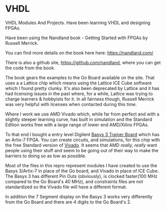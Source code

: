 # VHDL
VHDL Modules And Projects. Have been learning VHDL and designing FPGAs.

Have been using the Nandland book  - Getting Started with FPGAs by Russell Merrick.

You can find more details on the book here here: https://nandland.com/

There is also a github site, https://github.com/nandland, where you can get the code from the book.

The book gears the examples to the Go Board available on the site. That uses a a Lattice chip which means using the Lattice ICE Cube software which I found pretty clunky. It's also been deprecated by Lattice and it has had licensing issues in the past where, for a while, Lattice was trying to charge learners & hobbyists for it. In all fairness though, Russell Merrick was very helpful with licenses when contacted during this time.

Where I work we use AMD Vivado which, while far from perfect and with a slightly steeper learning curve, has built in simulation and the Standard Edition works free with a large range of lower end AMD/Xilinx FPGAs. 

To that end I bought a entry level Digilent [Basys 3 Trainer Board](https://digilent.com/shop/basys-3-artix-7-fpga-trainer-board-recommended-for-introductory-users/) which has an Artix-7 FPGA. You can create circuits, and simulations, for this chip with the free Standard version of [Vivado](https://www.amd.com/en/products/software/adaptive-socs-and-fpgas/vivado/vivado-buy.html). It seems that AMD *really, really* want people using their stuff and seem to be going out of their way to make the barriers to doing so as low as possible. 

Most of the files in this repro represent modules I have created to use the Basys 3/Artix-7 in place of the Go board, and Vivado in place of ICE Cube. The Basys 3 has different Pin Outs (obviously), is clocked faster(100 MHz compared to the Go Board's 40 MHz), and constraints files are not standardized so the Vivado file will have a different format.

In addition the 7 Segment display on the Basys 3 works very differently from the Go Board and there are 4 digits to the Go Board's 2.